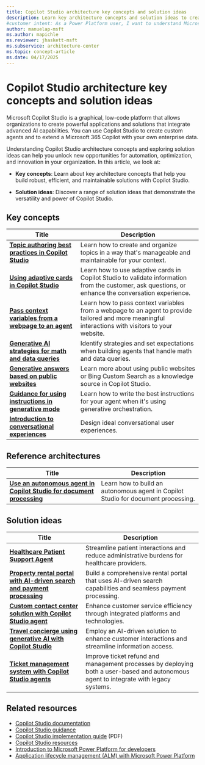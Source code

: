 ```yaml
---
title: Copilot Studio architecture key concepts and solution ideas
description: Learn key architecture concepts and solution ideas to create intelligent applications and solutions with advanced AI capabilities in Microsoft Copilot Studio.
#customer intent: As a Power Platform user, I want to understand Microsoft Copilot Studio key concepts and solution ideas so that I can create intelligent applications with advanced AI capabilities.
author: manuelap-msft
ms.author: mapichle
ms.reviewer: jhaskett-msft
ms.subservice: architecture-center
ms.topic: concept-article
ms.date: 04/17/2025
---
```


# Copilot Studio architecture key concepts and solution ideas

Microsoft Copilot Studio is a graphical, low-code platform that allows organizations to create powerful applications and solutions that integrate advanced AI capabilities. You can use Copilot Studio to create custom agents and to extend a Microsoft 365 Copilot with your own enterprise data.

Understanding Copilot Studio architecture concepts and exploring solution ideas can help you unlock new opportunities for automation, optimization, and innovation in your organization. In this article, we look at:

- **Key concepts**: Learn about key architecture concepts that help you build robust, efficient, and maintainable solutions with Copilot Studio.

- **Solution ideas**: Discover a range of solution ideas that demonstrate the versatility and power of Copilot Studio.

## Key concepts

| Title | Description |
| --- | --- |
| [**Topic authoring best practices in Copilot Studio**](/microsoft-copilot-studio/guidance/topic-authoring-best-practices) | Learn how to create and organize topics in a way that's manageable and maintainable for your context. |
| [**Using adaptive cards in Copilot Studio**](/microsoft-copilot-studio/guidance/adaptive-cards-overview) | Learn how to use adaptive cards in Copilot Studio to validate information from the customer, ask questions, or enhance the conversation experience. |
| [**Pass context variables from a webpage to an agent**](/microsoft-copilot-studio/guidance/pass-context-variables-from-webpage-to-copilot) | Learn how to pass context variables from a webpage to an agent to provide tailored and more meaningful interactions with visitors to your website. |
| [**Generative AI strategies for math and data queries**](/microsoft-copilot-studio/guidance/generative-ai-math-data-queries) | Identify strategies and set expectations when building agents that handle math and data queries. |
| [**Generative answers based on public websites**](/microsoft-copilot-studio/guidance/generative-ai-public-websites) | Learn more about using public websites or Bing Custom Search as a knowledge source in Copilot Studio. |
| [**Guidance for using instructions in generative mode**](/microsoft-copilot-studio/guidance/generative-mode-guidance) | Learn how to write the best instructions for your agent when it's using generative orchestration. |
| [**Introduction to conversational experiences**](/microsoft-copilot-studio/guidance/cux-overview)| Design ideal conversational user experiences. |

## Reference architectures

| Title | Description |
| --- | --- |
| **[Use an autonomous agent in Copilot Studio for document processing](../reference-architectures/document-processing-agent.md)** | Learn how to build an autonomous agent in Copilot Studio for document processing. |

## Solution ideas

| Title | Description |
| --- | --- |
| [**Healthcare Patient Support Agent**](../solution-ideas/agent-healthcare-patient-support.md) | Streamline patient interactions and reduce administrative burdens for healthcare providers. |
| [**Property rental portal with AI-driven search and payment processing**](../solution-ideas/agent-rental-portal.md) | Build a comprehensive rental portal that uses AI-driven search capabilities and seamless payment processing. |
| [**Custom contact center solution with Copilot Studio agent**](../solution-ideas/agent-custom-contact-center.md) | Enhance customer service efficiency through integrated platforms and technologies. |
| [**Travel concierge using generative AI with Copilot Studio**](../solution-ideas/agent-travel-customer.md) | Employ an AI-driven solution to enhance customer interactions and streamline information access. |
| [**Ticket management system with Copilot Studio agents**](../solution-ideas/agent-ticket-and-refund.md) | Improve ticket refund and management processes by deploying both a user-based and autonomous agent to integrate with legacy systems. |

## Related resources

- [Copilot Studio documentation](/microsoft-copilot-studio/)
- [Copilot Studio guidance](/microsoft-copilot-studio/guidance/)
- [Copilot Studio implementation guide](https://aka.ms/CopilotStudioImplementationGuide) (PDF)
- [Copilot Studio resources](https://aka.ms/CopilotStudio/resources)
- [Introduction to Microsoft Power Platform for developers](/power-platform/developer/get-started)
- [Application lifecycle management (ALM) with Microsoft Power Platform](/power-platform/alm/)
